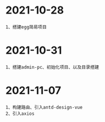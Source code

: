 # 2021-10-28

```text
1、搭建egg简易项目
```

# 2021-10-31

```text
1、搭建admin-pc、初始化项目、以及目录搭建
```

# 2021-11-07
```text
1、构建路由、引入antd-design-vue
2、引入axios
```

